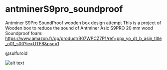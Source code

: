 # antminerS9pro_soundproof
Antminer S9Pro SoundProof wooden box design attempt 
This is a project of Wooden box to reduce the sound of Antminer Asic S9PRO 
20 mm wood 
Soundproof foam: https://www.amazon.fr/gp/product/B07WPCZ7P1/ref=ppx_yo_dt_b_asin_title_o01_s00?ie=UTF8&psc=1

@sulfuroid

![alt text](https://github.com/ccadic/antminerS9pro_soundproof/blob/main/render1.JPG)

